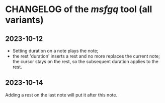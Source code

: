 # CHANGELOG of the *msfgq* tool (all variants)

## 2023-10-12
- Setting duration on a note plays the note;
- the rest 'duration' inserts a rest and no more replaces the current note; the cursor stays on the rest, so the subsequent duration applies to the rest. 

## 2023-10-14
Adding a rest on the last note will put it after this note.